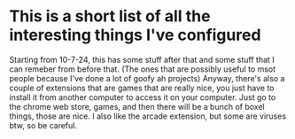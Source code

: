 # This is a short list of all the interesting things I've configured
Starting from 10-7-24, this has some stuff after that and some stuff that I can remeber from before that. 
(The ones that are possibly useful to msot people because I've done a lot of goofy ah projects)
Anyway, there's also a couple of extensions that are games that are really nice, you just have to install it from another computer to access it on your computer.
Just go to the chrome web store, games, and then there will be a bunch of boxel things, those are nice. I also like the arcade extension, but some are viruses btw, so be careful. 
